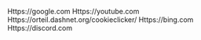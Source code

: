 Https://google.com
Https://youtube.com
Https://orteil.dashnet.org/cookieclicker/
Https://bing.com
Https://discord.com
